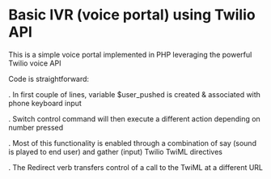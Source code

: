 # Basic IVR (voice portal) using Twilio API

This is a simple voice portal implemented in PHP leveraging the powerful Twilio voice API

Code is straightforward:

. In first couple of lines, variable $user_pushed is created & associated with phone keyboard input

. Switch control command will then execute a different action depending on number pressed

. Most of this functionality is enabled through a combination of say (sound is played to end user) and gather (input) Twilio TwiML directives

. The Redirect verb transfers control of a call to the TwiML at a different URL
